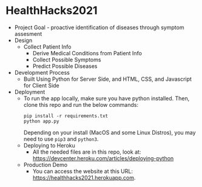 # HealthHacks2021

- Project Goal - proactive identification of diseases through symptom assesment
- Design
  - Collect Patient Info
    - Derive Medical Conditions from Patient Info
    - Collect Possible Symptoms
    - Predict Possible Diseases
- Development Process 
  - Built Using Python for Server Side, and HTML, CSS, and Javascript for Client Side
- Deployment
  - To run the app locally, make sure you have python installed. Then, clone this repo and run the below commands:
    ```
    pip install -r requirements.txt
    python app.py
    ```
    Depending on your install (MacOS and some Linux Distros), you may need to use `pip3` and `python3`.  
  - Deploying to Heroku
    - All the needed files are in this repo, look at: https://devcenter.heroku.com/articles/deploying-python
  - Production Demo
    - You can access the website at this URL: https://healthhacks2021.herokuapp.com.
